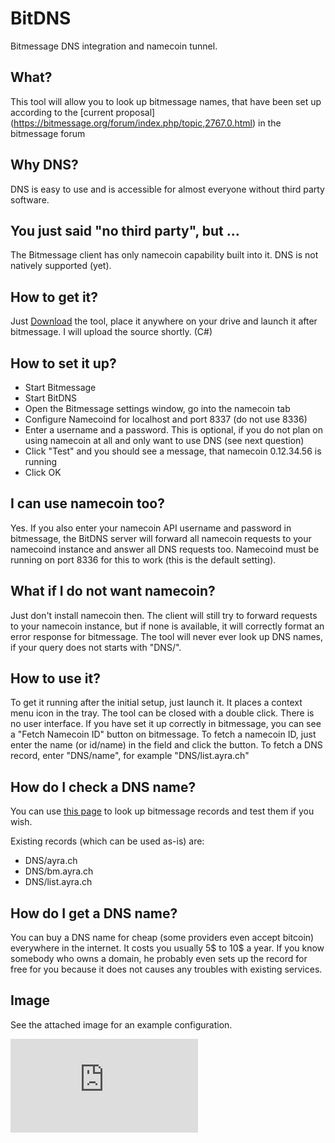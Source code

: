 # BitDNS
Bitmessage DNS integration and namecoin tunnel.

## What?
This tool will allow you to look up bitmessage names, that have been set up according to the [current proposal] (https://bitmessage.org/forum/index.php/topic,2767.0.html) in the bitmessage forum

## Why DNS?
DNS is easy to use and is accessible for almost everyone without third party software.

## You just said "no third party", but ...
The Bitmessage client has only namecoin capability built into it. DNS is not natively supported (yet).

## How to get it?
Just [Download](https://bitmessage.ch/BitDNS.exe) the tool, place it anywhere on your drive and launch it after bitmessage. I will upload the source shortly. (C#)

## How to set it up?
* Start Bitmessage
* Start BitDNS
* Open the Bitmessage settings window, go into the namecoin tab
* Configure Namecoind for localhost and port 8337 (do not use 8336)
* Enter a username and a password. This is optional, if you do not plan on using namecoin at all and only want to use DNS (see next question)
* Click "Test" and you should see a message, that namecoin 0.12.34.56 is running
* Click OK

## I can use namecoin too?
Yes. If you also enter your namecoin API username and password in bitmessage, the BitDNS server will forward all namecoin requests to your namecoind instance and answer all DNS requests too. Namecoind must be running on port 8336 for this to work (this is the default setting).

## What if I do not want namecoin?
Just don't install namecoin then. The client will still try to forward requests to your namecoin instance, but if none is available, it will correctly format an error response for bitmessage. The tool will never ever look up DNS names, if your query does not starts with "DNS/".

## How to use it?
To get it running after the initial setup, just launch it. It places a context menu icon in the tray. The tool can be closed with a double click. There is no user interface.
If you have set it up correctly in bitmessage, you can see a "Fetch Namecoin ID" button on bitmessage.
To fetch a namecoin ID, just enter the name (or id/name) in the field and click the button. To fetch a DNS record, enter "DNS/name", for example "DNS/list.ayra.ch"

## How do I check a DNS name?
You can use [this page](http://home.ayra.ch/dns.php?DNS=list.ayra.ch) to look up bitmessage records and test them if you wish.

Existing records (which can be used as-is) are:
* DNS/ayra.ch
* DNS/bm.ayra.ch
* DNS/list.ayra.ch

## How do I get a DNS name?
You can buy a DNS name for cheap (some providers even accept bitcoin) everywhere in the internet. It costs you usually 5$ to 10$ a year.
If you know somebody who owns a domain, he probably even sets up the record for free for you because it does not causes any troubles with existing services.

## Image
See the attached image for an example configuration.

![Alt text](https://bitmessage.org/forum/index.php?action=dlattach;topic=3281.0;attach=132;image)
